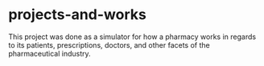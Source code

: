 # projects-and-works
This project was done as a simulator for how a pharmacy works in regards to its patients,
prescriptions, doctors, and other facets of the pharmaceutical industry.
